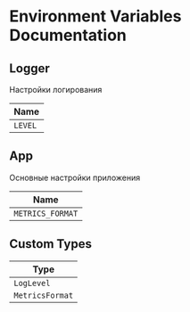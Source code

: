# Environment Variables Documentation

## Logger

Настройки логирования

| Name |
|--------|
| `LEVEL` |

## App

Основные настройки приложения

| Name |
|--------|
| `METRICS_FORMAT` |

## Custom Types

| Type |
|----|
| `LogLevel` |
| `MetricsFormat` | 